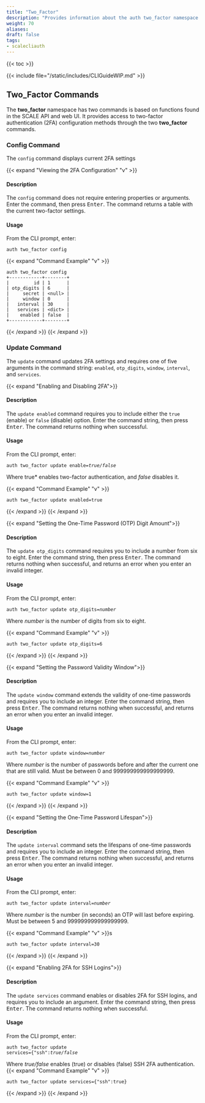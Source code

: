 ```yaml
---
title: "Two_Factor"
description: "Provides information about the auth two_factor namespace in the TrueNAS CLI. Includes command syntax and common commands."
weight: 70
aliases:
draft: false
tags:
- scalecliauth
---
```


{{< toc >}}

{{< include file="/static/includes/CLIGuideWIP.md" >}}

## Two_Factor Commands

The **two_factor** namespace has two commands is based on functions found in the SCALE API and web UI.
It provides access to two-factor authentication (2FA) configuration methods through the two **two_factor** commands.

### Config Command

The `config` command displays current 2FA settings

{{< expand "Viewing the 2FA Configuration" "v" >}}

#### Description
The `config` command does not require entering properties or arguments.
Enter the command, then press <kbd>Enter</kbd>.
The command returns a table with the current two-factor settings.

#### Usage

From the CLI prompt, enter:

`auth two_factor config`

{{< expand "Command Example" "v" >}}
```
auth two_factor config
+------------+--------+
|         id | 1      |
| otp_digits | 6      |
|     secret | <null> |
|     window | 0      |
|   interval | 30     |
|   services | <dict> |
|    enabled | false  |
+------------+--------+
```
{{< /expand >}}
{{< /expand >}}

### Update Command

The `update` command updates 2FA settings and requires one of five arguments in the command string: `enabled`, `otp_digits`, `window`, `interval`, and `services`.

{{< expand "Enabling and Disabling 2FA">}}

#### Description
The `update enabled` command requires you to include either the `true` (enable) or `false` (disable) option.
Enter the command string, then press <kbd>Enter</kbd>.
The command returns nothing when successful.

#### Usage

From the CLI prompt, enter:

<code>auth two_factor update enable=<i>true/false</i></code>

Where true* enables two-factor authentication, and *false* disables it.

{{< expand "Command Example" "v" >}}
```
auth two_factor update enabled=true

```
{{< /expand >}}
{{< /expand >}}

{{< expand "Setting the One-Time Password (OTP) Digit Amount">}}

#### Description
The `update otp_digits` command requires you to include a number from six to eight.
Enter the command string, then press <kbd>Enter</kbd>.
The command returns nothing when successful, and returns an error when you enter an invalid integer.

#### Usage

From the CLI prompt, enter:

<code>auth two_factor update otp_digits=<i>number</i></code>

Where *number* is the number of digits from six to eight.

{{< expand "Command Example" "v" >}}
```
auth two_factor update otp_digits=6

```
{{< /expand >}}
{{< /expand >}}

{{< expand "Setting the Password Validity Window">}}

#### Description
The `update window` command extends the validity of one-time passwords and requires you to include an integer.
Enter the command string, then press <kbd>Enter</kbd>.
The command returns nothing when successful, and returns an error when you enter an invalid integer.

#### Usage

From the CLI prompt, enter:

<code>auth two_factor update window=<i>number</i></code>

Where *number* is the number of passwords before and after the current one that are still valid. Must be between 0 and 999999999999999999.

{{< expand "Command Example" "v" >}}
```
auth two_factor update window=1

```
{{< /expand >}}
{{< /expand >}}

{{< expand "Setting the One-Time Password Lifespan">}}

#### Description
The `update interval` command sets the lifespans of one-time passwords and requires you to include an integer.
Enter the command string, then press <kbd>Enter</kbd>.
The command returns nothing when successful, and returns an error when you enter an invalid integer.

#### Usage

From the CLI prompt, enter:

<code>auth two_factor update interval=<i>number</i></code>

Where *number* is the number (in seconds) an OTP will last before expiring. Must be between 5 and 999999999999999999.

{{< expand "Command Example" "v" >}}s
```
auth two_factor update interval=30

```
{{< /expand >}}
{{< /expand >}}

{{< expand "Enabling 2FA for SSH Logins">}}

#### Description
The `update services` command enables or disables 2FA for SSH logins, and requires you to include an argument.
Enter the command string, then press <kbd>Enter</kbd>.
The command returns nothing when successful.

#### Usage

From the CLI prompt, enter:

<code>auth two_factor update services={"ssh":<i>true/false</i></code>

Where *true/false* enables (true) or disables (false) SSH 2FA authentication.
{{< expand "Command Example" "v" >}}
```
auth two_factor update services={"ssh":true}

```
{{< /expand >}}
{{< /expand >}}
